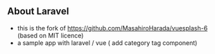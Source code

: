 ## About Laravel
- this is the fork of https://github.com/MasahiroHarada/vuesplash-6  (based on MIT licence)
- a sample app with laravel / vue  ( add category tag component)
